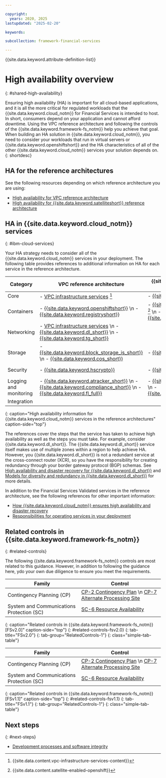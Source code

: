 ```yaml
---

copyright:
  years: 2020, 2025
lastupdated: "2025-02-20"

keywords:

subcollection: framework-financial-services

---
```


{{site.data.keyword.attribute-definition-list}}

# High availability overview
{: #shared-high-availability}

Ensuring high availability (HA) is important for all cloud-based applications, and it is all the more critical for regulated workloads that the {{site.data.keyword.cloud_notm}} for Financial Services is intended to host. In short, consumers depend on your application and cannot afford downtime. Using the VPC reference architecture and following the controls of the {{site.data.keyword.framework-fs_notm}} help you achieve that goal. When building an HA solution in {{site.data.keyword.cloud_notm}}, you need to consider your workloads that run in virtual servers or {{site.data.keyword.openshiftshort}} and the HA characteristics of all of the other {{site.data.keyword.cloud_notm}} services your solution depends on.
{: shortdesc}

## HA for the reference architectures

See the following resources depending on which reference architecture you are using:

- [High availability for VPC reference architecture](/docs/framework-financial-services?topic=framework-financial-services-vpc-architecture-high-availability)
- [High availability for {{site.data.keyword.satelliteshort}} reference architecture](/docs/framework-financial-services?topic=framework-financial-services-satellite-architecture-high-availability)

## HA in {{site.data.keyword.cloud_notm}} services
{: #ibm-cloud-services}

Your HA strategy needs to consider all of the {{site.data.keyword.cloud_notm}} services in your deployment. The following table provides references to additional information on HA for each service in the reference architecture.



| Category | VPC reference architecture | {{site.data.keyword.satelliteshort}} reference architecture | Optional for both |
|----------|-------------------|-------------------|-------------------|
| Core  | - [VPC infrastructure services](/docs/vpc?topic=vpc-ha-dr-vpc) [^tabletext] | - [{{site.data.keyword.satelliteshort}}](/docs/satellite?topic=satellite-ha) |  |
| Containers  | - [{{site.data.keyword.openshiftshort}}](/docs/openshift?topic=openshift-strategy) \n - [{{site.data.keyword.registryshort}}](/docs/Registry?topic=Registry-ha-dr) | - [{{site.data.keyword.openshiftshort}}](/docs/openshift?topic=openshift-strategy) [^tabletext-satellite-enabled-openshift] \n - [{{site.data.keyword.registryshort}}](/docs/Registry?topic=Registry-ha-dr) |  |
| Networking | - [VPC infrastructure services](/docs/vpc?topic=vpc-ha-dr-vpc) \n - [{{site.data.keyword.dl_short}}](/docs/dl?topic=dl-ha-dr) \n - [{{site.data.keyword.tg_short}}](/docs/transit-gateway?topic=transit-gateway-ha-dr#high-availability) |  |  |
| Storage  | - [{{site.data.keyword.block_storage_is_short}}](/docs/vpc?topic=vpc-ha-dr-vpc) \n - [{{site.data.keyword.cos_short}}](/docs/cloud-object-storage?topic=cloud-object-storage-endpoints#endpoints-geo) | - [{{site.data.keyword.cos_short}}](/docs/cloud-object-storage?topic=cloud-object-storage-endpoints#endpoints-geo) |  |
| Security  | - [{{site.data.keyword.hscrypto}}](/docs/hs-crypto?topic=hs-crypto-ha-dr) | - [{{site.data.keyword.hscrypto}}](/docs/hs-crypto?topic=hs-crypto-ha-dr) | - [{{site.data.keyword.appid_short_notm}}](/docs/appid?topic=appid-ha-dr) |
| Logging and monitoring  | - [{{site.data.keyword.atracker_short}}](/docs/atracker?topic=atracker-ha_dr) \n - [{{site.data.keyword.compliance_short}}](/docs/security-compliance?topic=security-compliance-ha) \n - [{{site.data.keyword.fl_full}}](/docs/vpc?topic=vpc-ha-dr-vpc)  | - [{{site.data.keyword.atracker_short}}](/docs/atracker?topic=atracker-ha_dr) \n - [{{site.data.keyword.compliance_short}}](/docs/security-compliance?topic=security-compliance-ha) |  |
| Integration  |  |  | - [{{site.data.keyword.messagehub}}](/docs/EventStreams?topic=EventStreams-sla) |
{: caption="High availability information for {{site.data.keyword.cloud_notm}} services in the reference architectures" caption-side="top"}

[^tabletext]: {{site.data.content.vpc-infrastructure-services-content}}

[^tabletext-satellite-enabled-openshift]: {{site.data.content.satellite-enabled-openshift}}

The references cover the steps that the service has taken to achieve high availability as well as the steps you must take. For example, consider {{site.data.keyword.dl_short}}. The {{site.data.keyword.dl_short}} service itself makes use of multiple zones within a region to help achieve HA. However, you {{site.data.keyword.dl_short}} is not a redundant service at the cross-connect router (XCR), so you have the responsibility for creating redundancy through your border gateway protocol (BGP) schemas. See [High availability and disaster recovery for {{site.data.keyword.dl_short}}](/docs/dl?topic=dl-ha-dr) and [Models for diversity and redundancy in {{site.data.keyword.dl_short}}](/docs/dl?topic=dl-models-for-diversity-and-redundancy-in-direct-link) for more details.

In addition to the Financial Services Validated services in the reference architecture, see the following references for other important information:

* [How {{site.data.keyword.cloud_notm}} ensures high availability and disaster recovery](/docs/overview?topic=overview-zero-downtime)
* [Responsibilities for operating services in your deployment](/docs/framework-financial-services?topic=framework-financial-services-shared-responsibilities)

## Related controls in {{site.data.keyword.framework-fs_notm}}
{: #related-controls}

The following {{site.data.keyword.framework-fs_notm}} controls are most related to this guidance. However, in addition to following the guidance here, ydo your own due diligence to ensure you meet the requirements.

| Family              | Control                                           |
|---------------------|---------------------------------------------------|
| Contingency Planning (CP) | [CP-2 Contingency Plan](/docs/framework-financial-services-controls?topic=framework-financial-services-controls-cp-2) \n [CP-7 Alternate Processing Site](/docs/framework-financial-services-controls?topic=framework-financial-services-controls-cp-7) |
| System and Communications Protection (SC) | [SC-6 Resource Availability](/docs/framework-financial-services-controls?topic=framework-financial-services-controls-sc-6) |
{: caption="Related controls in {{site.data.keyword.framework-fs_notm}} [FSv2.0]" caption-side="top"}
{: #related-controls-fsv2.0}
{: tab-title="FSv2.0"}
{: tab-group="RelatedControls-1"}
{: class="simple-tab-table"}


| Family              | Control                                           |
|---------------------|---------------------------------------------------|
| Contingency Planning (CP) | [CP-2 Contingency Plan](/docs/framework-financial-services-controls-fsv1-1?topic=framework-financial-services-controls-cp-2) \n [CP-7 Alternate Processing Site](/docs/framework-financial-services-controls-fsv1-1?topic=framework-financial-services-controls-cp-7) |
| System and Communications Protection (SC) | [SC-6 Resource Availability](/docs/framework-financial-services-controls-fsv1-1?topic=framework-financial-services-controls-sc-6) |
{: caption="Related controls in {{site.data.keyword.framework-fs_notm}} [FSv1.1]" caption-side="top"}
{: #related-controls-fsv1.1}
{: tab-title="FSv1.1"}
{: tab-group="RelatedControls-1"}
{: class="simple-tab-table"}


## Next steps
{: #next-steps}

* [Development processes and software integrity](/docs/framework-financial-services?topic=framework-financial-services-shared-development-processes)
